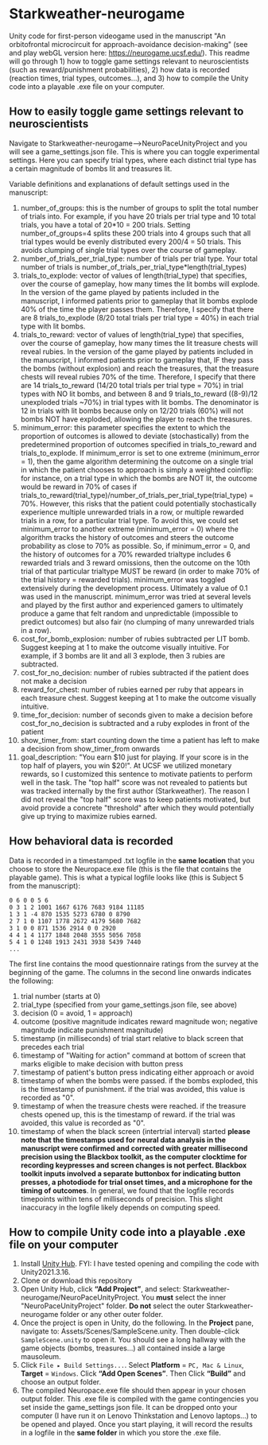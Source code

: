 # Starkweather-neurogame

Unity code for first-person videogame used in the manuscript "An orbitofrontal microcircuit for approach-avoidance decision-making" (see and play webGL version here: https://neurogame.ucsf.edu/). This readme will go through 1) how to toggle game settings relevant to neuroscientists (such as reward/punishment probabilities), 2) how data is recorded (reaction times, trial types, outcomes...), and 3) how to compile the Unity code into a playable .exe file on your computer.

## How to easily toggle game settings relevant to neuroscientists

Navigate to Starkweather-neurogame-->NeuroPaceUnityProject and you will see a game_settings.json file. This is where you can toggle experimental settings. Here you can specify trial types, where each distinct trial type has a certain magnitude of bombs lit and treasures lit.

Variable definitions and explanations of default settings used in the manuscript:

1) number_of_groups: this is the number of groups to split the total number of trials into. For example, if you have 20 trials per trial type and 10 total trials, you have a total of 20*10 = 200 trials. Setting number_of_groups=4 splits these 200 trials into 4 groups such that all trial types would be evenly distributed every 200/4 = 50 trials. This avoids clumping of single trial types over the course of gameplay.
2) number_of_trials_per_trial_type: number of trials per trial type. Your total number of trials is number_of_trials_per_trial_type*length(trial_types)
3) trials_to_explode: vector of values of length(trial_type) that specifies, over the course of gameplay, how many times the lit bombs will explode. In the version of the game played by patients included in the manuscript, I informed patients prior to gameplay that lit bombs explode 40% of the time the player passes them. Therefore, I specify that there are 8 trials_to_explode (8/20 total trials per trial type = 40%) in each trial type with lit bombs.
4) trials_to_reward: vector of values of length(trial_type) that specifies, over the course of gameplay, how many times the lit treasure chests will reveal rubies. In the version of the game played by patients included in the manuscript, I informed patients prior to gameplay that, IF they pass the bombs (without explosion) and reach the treasures, that the treasure chests will reveal rubies 70% of the time. Therefore, I specify that there are 14 trials_to_reward (14/20 total trials per trial type = 70%) in trial types with NO lit bombs, and between 8 and 9 trials_to_reward ((8-9)/12 unexploded trials ~70%) in trial types with lit bombs. The denominator is 12 in trials with lit bombs because only on 12/20 trials (60%) will not bombs NOT have exploded, allowing the player to reach the treasures.
5) minimum_error: this parameter specifies the extent to which the proportion of outcomes is allowed to deviate (stochastically) from the predetermined proportion of outcomes specified in trials_to_reward and trials_to_explode. If minimum_error is set to one extreme (minimum_error = 1), then the game algorithm determining the outcome on a single trial in which the patient chooses to approach is simply a weighted coinflip: for instance, on a trial type in which the bombs are NOT lit, the outcome would be reward in 70% of cases if trials_to_reward(trial_type)/number_of_trials_per_trial_type(trial_type) = 70%. However, this risks that the patient could potentially stochastically experience multiple unrewarded trials in a row, or multiple rewarded trials in a row, for a particular trial type. To avoid this, we could set minimum_error to another extreme (minimum_error = 0) where the algorithm tracks the history of outcomes and steers the outcome probability as close to 70% as possible. So, if minimum_error = 0, and the history of outcomes for a 70% rewarded trialtype includes 6 rewarded trials and 3 reward omissions, then the outcome on the 10th trial of that particular trialtype MUST be reward (in order to make 70% of the trial history = rewarded trials). minimum_error was toggled extensively during the development process. Ultimately a value of 0.1 was used in the manuscript. minimum_error was tried at several levels and played by the first author and experienced gamers to ultimately produce a game that felt random and unpredictable (impossible to predict outcomes) but also fair (no clumping of many unrewarded trials in a row).
6) cost_for_bomb_explosion: number of rubies subtracted per LIT bomb. Suggest keeping at 1 to make the outcome visually intuitive. For example, if 3 bombs are lit and all 3 explode, then 3 rubies are subtracted.
7) cost_for_no_decision: number of rubies subtracted if the patient does not make a decision
8) reward_for_chest: number of rubies earned per ruby that appears in each treasure chest. Suggest keeping at 1 to make the outcome visually intuitive.
9) time_for_decision: number of seconds given to make a decision before cost_for_no_decision is subtracted and a ruby explodes in front of the patient
10) show_timer_from: start counting down the time a patient has left to make a decision from show_timer_from onwards
11) goal_description: "You earn $10 just for playing. If your score is in the top half of players, you win $20!". At UCSF we utilized monetary rewards, so I customized this sentence to motivate patients to perform well in the task. The "top half" score was not revealed to patients but was tracked internally by the first author (Starkweather). The reason I did not reveal the "top half" score was to keep patients motivated, but avoid provide a concrete "threshold" after which they would potentially give up trying to maximize rubies earned.

## How behavioral data is recorded

Data is recorded in a timestamped .txt logfile in the **same location** that you choose to store the Neuropace.exe file (this is the file that contains the playable game). This is what a typical logfile looks like (this is Subject 5 from the manuscript):

```
0 6 0 0 5 6
0 3 1 2 1001 1667 6176 7683 9184 11185
1 3 1 -4 870 1535 5273 6780 0 8790
2 7 1 0 1107 1778 2672 4179 5680 7682
3 1 0 0 871 1536 2914 0 0 2920
4 4 1 4 1177 1848 2048 3555 5056 7058
5 4 1 0 1248 1913 2431 3938 5439 7440
...
```


The first line contains the mood questionnaire ratings from the survey at the beginning of the game. The columns in the second line onwards indicates the following:
1) trial number (starts at 0)
2) trial_type (specified from your game_settings.json file, see above)
3) decision (0 = avoid, 1 = approach)
4) outcome (positive magnitude indicates reward magnitude won; negative magnitude indicate punishment magnitude)
5) timestamp (in milliseconds) of trial start relative to black screen that precedes each trial
6) timestamp of "Waiting for action" command at bottom of screen that marks eligible to make decision with button press
7) timestamp of patient's button press indicating either approach or avoid
8) timestamp of when the bombs were passed. if the bombs exploded, this is the timestamp of punishment. if the trial was avoided, this value is recorded as "0".
9) timestamp of when the treasure chests were reached. if the treasure chests opened up, this is the timestamp of reward. if the trial was avoided, this value is recorded as "0".
10) timestamp of when the black screen (intertrial interval) started
**please note that the timestamps used for neural data analysis in the manuscript were confirmed and corrected with greater millisecond precision using the Blackbox toolkit, as the computer clocktime for recording keypresses and screen changes is not perfect. Blackbox toolkit inputs involved a separate buttonbox for indicating button presses, a photodiode for trial onset times, and a microphone for the timing of outcomes**. In general, we found that the logfile records timepoints within tens of milliseconds of precision. This slight inaccuracy in the logfile likely depends on computing speed.

## How to compile Unity code into a playable .exe file on your computer

1. Install [Unity Hub](https://unity.com/download). FYI: I have tested opening and compiling the code with Unity2021.3.16.
2. Clone or download this repository
3. Open Unity Hub, click **“Add Project”**, and select: Starkweather-neurogame/NeuroPaceUnityProject. You **must** select the inner "NeuroPaceUnityProject" folder. **Do not** select the outer Starkweather-neurogame folder or any other outer folder.
4. Once the project is open in Unity, do the following. In the **Project** pane, navigate to: Assets/Scenes/SampleScene.unity. Then double-click `SampleScene.unity` to open it. You should see a long hallway with the game objects (bombs, treasures...) all contained inside a large mausoleum.
5. Click `File ▸ Build Settings...`. Select **Platform** = `PC, Mac & Linux`, **Target** = `Windows`. Click **“Add Open Scenes”**. Then Click **“Build”** and choose an output folder.
6. The compiled Neuropace.exe file should then appear in your chosen output folder. This .exe file is compiled with the game contingencies you set inside the game_settings json file. It can be dropped onto your computer (I have run it on Lenovo Thinkstation and Lenovo laptops...) to be opened and played. Once you start playing, it will record the results in a logfile in the **same folder** in which you store the .exe file.

